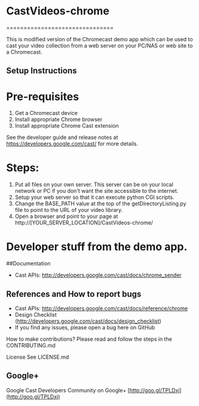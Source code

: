 # CastVideos-chrome
===============================

This is modified version of the Chromecast demo app which can be used to cast your video collection from a web server on your PC/NAS or web site to a Chromecast.  

## Setup Instructions

# Pre-requisites
 1. Get a Chromecast device
 2. Install appropriate Chrome browser
 3. Install appropriate Chrome Cast extension

 See the developer guide and release notes at https://developers.google.com/cast/ for more details.
 
# Steps:
 1. Put all files on your own server.  This server can be on your local network or PC if you don't want the site accessible to the internet.
 2. Setup your web server so that it can execute python CGI scripts.
 3. Change the BASE_PATH value at the top of the getDirectoryListing.py file to point to the URL of your video library.
 4. Open a browser and point to your page at http://[YOUR_SERVER_LOCATION]/CastVideos-chrome/

# Developer stuff from the demo app.
##Documentation
* Cast APIs: http://developers.google.com/cast/docs/chrome_sender

## References and How to report bugs
* Cast APIs: http://developers.google.com/cast/docs/reference/chrome
* Design Checklist (http://developers.google.com/cast/docs/design_checklist)
* If you find any issues, please open a bug here on GitHub

How to make contributions?
Please read and follow the steps in the CONTRIBUTING.md

License
See LICENSE.md

## Google+
 Google Cast Developers Community on Google+ [http://goo.gl/TPLDxj](http://goo.gl/TPLDxj)

